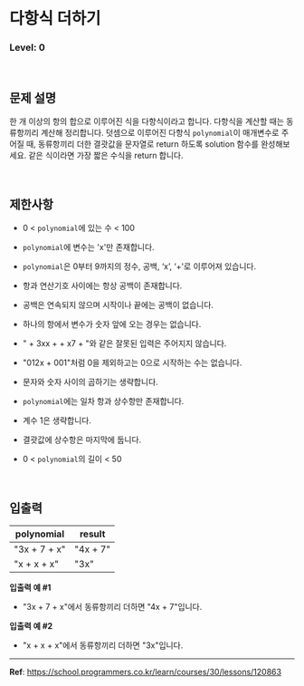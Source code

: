 # 다항식 더하기

### Level: 0

<br>

## 문제 설명

한 개 이상의 항의 합으로 이루어진 식을 다항식이라고 합니다. 다항식을 계산할 때는 동류항끼리 계산해 정리합니다. 덧셈으로 이루어진 다항식 `polynomial`이 매개변수로 주어질 때, 동류항끼리 더한 결괏값을 문자열로 return 하도록 solution 함수를 완성해보세요. 같은 식이라면 가장 짧은 수식을 return 합니다.

<br>

## 제한사항

- 0 < `polynomial`에 있는 수 < 100

- `polynomial`에 변수는 'x'만 존재합니다.

- `polynomial`은 0부터 9까지의 정수, 공백, ‘x’, ‘+'로 이루어져 있습니다.

- 항과 연산기호 사이에는 항상 공백이 존재합니다.

- 공백은 연속되지 않으며 시작이나 끝에는 공백이 없습니다.

- 하나의 항에서 변수가 숫자 앞에 오는 경우는 없습니다.

- " + 3xx + + x7 + "와 같은 잘못된 입력은 주어지지 않습니다.

- "012x + 001"처럼 0을 제외하고는 0으로 시작하는 수는 없습니다.

- 문자와 숫자 사이의 곱하기는 생략합니다.

- `polynomial`에는 일차 항과 상수항만 존재합니다.

- 계수 1은 생략합니다.

- 결괏값에 상수항은 마지막에 둡니다.

- 0 < `polynomial`의 길이 < 50

<br>

## 입출력

| polynomial   | result   |
| ------------ | -------- |
| "3x + 7 + x" | "4x + 7" |
| "x + x + x"  | "3x"     |

**입출력 예 #1**

- "3x + 7 + x"에서 동류항끼리 더하면 "4x + 7"입니다.

**입출력 예 #2**

- "x + x + x"에서 동류항끼리 더하면 "3x"입니다.

---

**Ref**: https://school.programmers.co.kr/learn/courses/30/lessons/120863